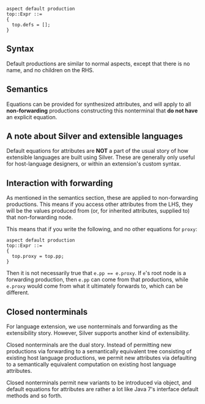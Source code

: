 
```
aspect default production
top::Expr ::=
{
  top.defs = [];
}
```

## Syntax ##

Default productions are similar to normal aspects, except that there is no name, and no children on the RHS.

## Semantics ##

Equations can be provided for synthesized attributes, and will apply to all **non-forwarding** productions constructing this nonterminal that **do not have** an explicit equation.

## A note about Silver and extensible languages ##

Default equations for attributes are **NOT** a part of the usual story of how extensible languages are built using Silver. These are generally only useful for host-language designers, or within an extension's custom syntax.

## Interaction with forwarding ##

As mentioned in the semantics section, these are applied to non-forwarding productions. This means if you access other attributes from the LHS, they will be the values produced from (or, for inherited attributes, supplied to) that non-forwarding node.

This means that if you write the following, and no other equations for `proxy`:

```
aspect default production
top::Expr ::=
{
  top.proxy = top.pp;
}
```

Then it is not necessarily true that `e.pp == e.proxy`. If `e`'s root node is a forwarding production, then `e.pp` can come from that productions, while `e.proxy` would come from what it ultimately forwards to, which can be different.

## Closed nonterminals ##

For language extension, we use nonterminals and forwarding as the extensibility story. However, Silver supports another kind of extensibility.

Closed nonterminals are the dual story. Instead of permitting new productions via forwarding to a semantically equivalent tree consisting of existing host language productions, we permit new attributes via defaulting to a semantically equivalent computation on existing host language attributes.

Closed nonterminals permit new variants to be introduced via object, and default equations for attributes are rather a lot like Java 7's interface default methods and so forth.